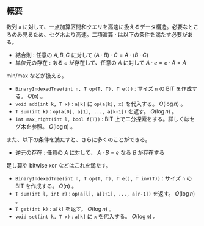 ## 概要

数列 `a` に対して、一点加算区間和クエリを高速に扱えるデータ構造。必要なところのみ見るため、セグ木より高速。二項演算 $\cdot$ は以下の条件を満たす必要がある。

- 結合則 : 任意の $A, B, C$ に対して $(A \cdot B) \cdot C = A \cdot (B \cdot C)$
- 単位元の存在 : ある $e$ が存在して、任意の $A$ に対して $A \cdot e = e \cdot A = A$

min/max などが扱える。

- `BinaryIndexedTree(int n, T op(T, T), T e())` : サイズ `n` の BIT を作成する。 $O(n)$ 。
- `void add(int k, T x)` : `a[k]` に `op(a[k], x)` を代入する。 $O(\log n)$ 。
- `T sum(int k)` : `op(a[0], a[1], ..., a[k-1])` を返す。 $O(\log n)$ 。
- `int max_right(int l, bool f(T))` : BIT 上で二分探索をする。詳しくはセグ木を参照。 $O(\log n)$ 。

また、以下の条件を満たすと、さらに多くのことができる。

- 逆元の存在 : 任意の $A$ に対して、 $A \cdot B = e$ なる $B$ が存在する

足し算や bitwise xor などはこれを満たす。

- `BinaryIndexedTree(int n, T op(T, T), T e(), T inv(T))` : サイズ `n` の BIT を作成する。 $O(n)$ 。
- `T sum(int l, int r)` : `op(a[l], a[l+1], ..., a[r-1])` を返す。 $O(\log n)$ 。
- `T get(int k)` : `a[k]` を返す。 $O(\log n)$ 。
- `void set(int k, T x)` : `a[k]` に `x` を代入する。 $O(\log n)$ 。
